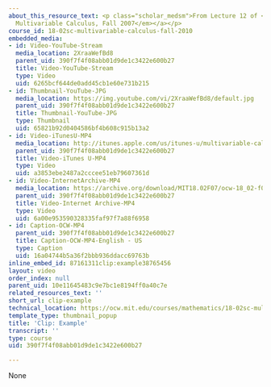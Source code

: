 ```yaml
---
about_this_resource_text: <p class="scholar_medsm">From Lecture 12 of <a href="http://ocw.mit.edu/courses/mathematics/18-02-multivariable-calculus-fall-2007/video-lectures/"><em>18.02
  Multivariable Calculus, Fall 2007</em></a></p>
course_id: 18-02sc-multivariable-calculus-fall-2010
embedded_media:
- id: Video-YouTube-Stream
  media_location: 2XraaWefBd8
  parent_uid: 390f7f4f08abb01d9de1c3422e600b27
  title: Video-YouTube-Stream
  type: Video
  uid: 6265bcf644de0add45cb1e60e731b215
- id: Thumbnail-YouTube-JPG
  media_location: https://img.youtube.com/vi/2XraaWefBd8/default.jpg
  parent_uid: 390f7f4f08abb01d9de1c3422e600b27
  title: Thumbnail-YouTube-JPG
  type: Thumbnail
  uid: 65821b92d0404586bf4b608c915b13a2
- id: Video-iTunesU-MP4
  media_location: http://itunes.apple.com/us/itunes-u/multivariable-calculus-spring/id354869122
  parent_uid: 390f7f4f08abb01d9de1c3422e600b27
  title: Video-iTunes U-MP4
  type: Video
  uid: a3853ebe2487a2cccee51eb79607361d
- id: Video-InternetArchive-MP4
  media_location: https://archive.org/download/MIT18.02F07/ocw-18_02-f07-lec12_300k.mp4
  parent_uid: 390f7f4f08abb01d9de1c3422e600b27
  title: Video-Internet Archive-MP4
  type: Video
  uid: 6a00e953590328335faf97f7a88f6958
- id: Caption-OCW-MP4
  parent_uid: 390f7f4f08abb01d9de1c3422e600b27
  title: Caption-OCW-MP4-English - US
  type: Caption
  uid: 16a04744b5a36f2bbb936ddacc69763b
inline_embed_id: 87161311clip:example38765456
layout: video
order_index: null
parent_uid: 10e11645483c9e7bc1e8194ff0a40c7e
related_resources_text: ''
short_url: clip-example
technical_location: https://ocw.mit.edu/courses/mathematics/18-02sc-multivariable-calculus-fall-2010/2.-partial-derivatives/part-b-chain-rule-gradient-and-directional-derivatives/session-37-example/clip-example
template_type: thumbnail_popup
title: 'Clip: Example'
transcript: ''
type: course
uid: 390f7f4f08abb01d9de1c3422e600b27

---
```

None